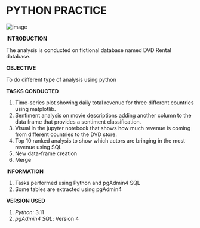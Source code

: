 # PYTHON PRACTICE
![image](https://github.com/Sathiadak/Cantek_Python_Practice/assets/141050291/8aaa0bb9-e00c-4bc7-a0f6-a14b16a955cb)

 **INTRODUCTION**

The analysis is conducted on fictional database named DVD Rental database. 
       
  **OBJECTIVE**

To do different type of analysis using python 

  **TASKS CONDUCTED**
1. Time-series plot showing daily total revenue for three different countries using matplotlib.
2. Sentiment analysis on movie descriptions adding another column to the data frame that provides a sentiment classification.
3. Visual in the jupyter notebook that shows how much revenue is coming from different countries to the DVD store.
4. Top 10 ranked analysis to show which actors are bringing in the most revenue using SQL
5. New data-frame creation
6. Merge

  **INFORMATION**
1. Tasks performed using Python and pgAdmin4 SQL
2. Some tables are extracted using pgAdmin4

 **VERSION USED**
1. _Python:_ 3.11
2. _pgAdmin4 SQL_: Version 4
 
